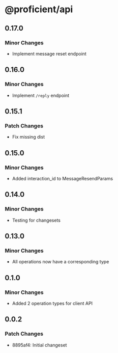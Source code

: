 # @proficient/api

## 0.17.0

### Minor Changes

- Implement message reset endpoint

## 0.16.0

### Minor Changes

- Implement `/reply` endpoint

## 0.15.1

### Patch Changes

- Fix missing dist

## 0.15.0

### Minor Changes

- Added interaction_id to MessageResendParams

## 0.14.0

### Minor Changes

- Testing for changesets

## 0.13.0

### Minor Changes

- All operations now have a corresponding type

## 0.1.0

### Minor Changes

- Added 2 operation types for client API

## 0.0.2

### Patch Changes

- 8895af4: Initial changeset
